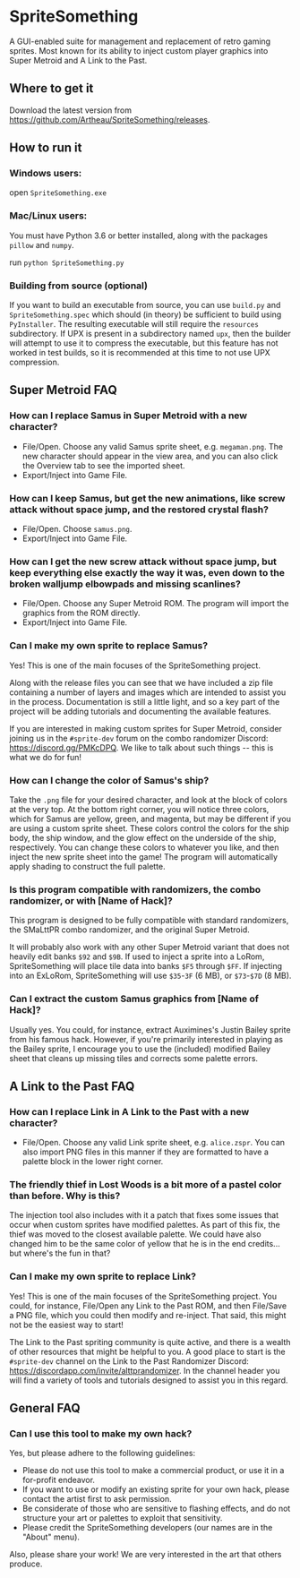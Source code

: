 # SpriteSomething
A GUI-enabled suite for management and replacement of retro gaming sprites.  Most known for its ability to inject custom player graphics into Super Metroid and A Link to the Past.

## Where to get it
Download the latest version from <https://github.com/Artheau/SpriteSomething/releases>.

## How to run it
### Windows users:
open `SpriteSomething.exe`

### Mac/Linux users:
You must have Python 3.6 or better installed, along with the packages `pillow` and `numpy`.

run `python SpriteSomething.py`

### Building from source (optional)
If you want to build an executable from source, you can use `build.py` and `SpriteSomething.spec` which should (in theory) be sufficient to build using `PyInstaller`.
The resulting executable will still require the `resources` subdirectory.
If UPX is present in a subdirectory named `upx`, then the builder will attempt to use it to compress the executable, but this feature has not worked in test builds, so it is recommended at this time to not use UPX compression.

## Super Metroid FAQ
### How can I replace Samus in Super Metroid with a new character?
- File/Open.  Choose any valid Samus sprite sheet, e.g. `megaman.png`.
The new character should appear in the view area, and you can also click the Overview tab to see the imported sheet.
- Export/Inject into Game File.

### How can I keep Samus, but get the new animations, like screw attack without space jump, and the restored crystal flash?
- File/Open.  Choose `samus.png`.
- Export/Inject into Game File.

### How can I get the new screw attack without space jump, but keep everything else exactly the way it was, even down to the broken walljump elbowpads and missing scanlines?
- File/Open.  Choose any Super Metroid ROM.  The program will import the graphics from the ROM directly.
- Export/Inject into Game File.

### Can I make my own sprite to replace Samus?
Yes!  This is one of the main focuses of the SpriteSomething project.

Along with the release files you can see that we have included a zip file containing a number of layers and images which are intended to assist you in the process.
Documentation is still a little light, and so a key part of the project will be adding tutorials and documenting the available features.

If you are interested in making custom sprites for Super Metroid, consider joining us in the `#sprite-dev` forum on the combo randomizer Discord: <https://discord.gg/PMKcDPQ>.
We like to talk about such things -- this is what we do for fun!

### How can I change the color of Samus's ship?
Take the `.png` file for your desired character, and look at the block of colors at the very top.
At the bottom right corner, you will notice three colors, which for Samus are yellow, green, and magenta, but may be different if you are using a custom sprite sheet.
These colors control the colors for the ship body, the ship window, and the glow effect on the underside of the ship, respectively.
You can change these colors to whatever you like, and then inject the new sprite sheet into the game!  The program will automatically apply shading to construct the full palette.

### Is this program compatible with randomizers, the combo randomizer, or with [Name of Hack]?
This program is designed to be fully compatible with standard randomizers, the SMaLttPR combo randomizer, and the original Super Metroid.

It will probably also work with any other Super Metroid variant that does not heavily edit banks `$92` and `$9B`.  If used to inject a sprite into a LoRom, SpriteSomething will place tile data into banks `$F5` through `$FF`.  If injecting into an ExLoRom, SpriteSomething will use `$35`-`3F` (6 MB), or `$73`-`$7D` (8 MB).

### Can I extract the custom Samus graphics from [Name of Hack]?
Usually yes.  You could, for instance, extract Auximines's Justin Bailey sprite from his famous hack.
However, if you're primarily interested in playing as the Bailey sprite, I encourage you to use the (included) modified Bailey sheet that cleans up missing tiles and corrects some palette errors.



## A Link to the Past FAQ
### How can I replace Link in A Link to the Past with a new character?
- File/Open.  Choose any valid Link sprite sheet, e.g. `alice.zspr`.
You can also import PNG files in this manner if they are formatted to have a palette block in the lower right corner.

### The friendly thief in Lost Woods is a bit more of a pastel color than before.  Why is this?
The injection tool also includes with it a patch that fixes some issues that occur when custom sprites have modified palettes.
As part of this fix, the thief was moved to the closest available palette.
We could have also changed him to be the same color of yellow that he is in the end credits... but where's the fun in that?

### Can I make my own sprite to replace Link?
Yes!  This is one of the main focuses of the SpriteSomething project.
You could, for instance, File/Open any Link to the Past ROM, and then File/Save a PNG file, which you could then modify and re-inject.
That said, this might not be the easiest way to start!

The Link to the Past spriting community is quite active, and there is a wealth of other resources that might be helpful to you.
A good place to start is the `#sprite-dev` channel on the Link to the Past Randomizer Discord: <https://discordapp.com/invite/alttprandomizer>.
In the channel header you will find a variety of tools and tutorials designed to assist you in this regard.

## General FAQ
### Can I use this tool to make my own hack?
Yes, but please adhere to the following guidelines:
- Please do not use this tool to make a commercial product, or use it in a for-profit endeavor.
- If you want to use or modify an existing sprite for your own hack, please contact the artist first to ask permission.
- Be considerate of those who are sensitive to flashing effects, and do not structure your art or palettes to exploit that sensitivity.
- Please credit the SpriteSomething developers (our names are in the "About" menu).

Also, please share your work!  We are very interested in the art that others produce.
